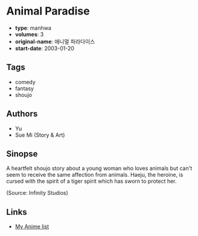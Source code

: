 # Animal Paradise

-   **type**: manhwa
-   **volumes**: 3
-   **original-name**: 애니멀 파라다이스
-   **start-date**: 2003-01-20

## Tags

-   comedy
-   fantasy
-   shoujo

## Authors

-   Yu
-   Sue Mi (Story & Art)

## Sinopse

A heartfelt shoujo story about a young woman who loves animals but can't seem to receive the same affection from animals. Haeju, the heroine, is cursed with the spirit of a tiger spirit which has sworn to protect her.

(Source: Infinity Studios)

## Links

-   [My Anime list](https://myanimelist.net/manga/7436/Animal_Paradise)
